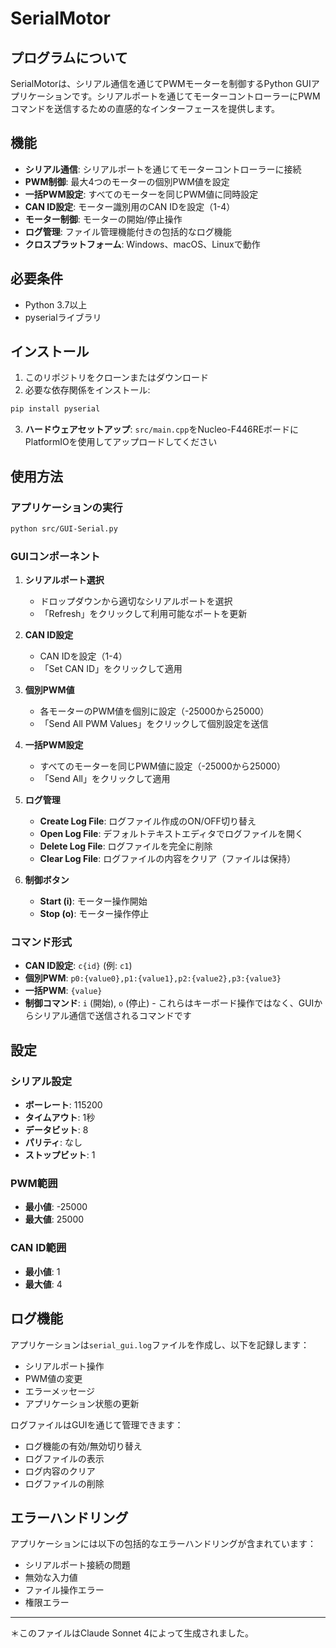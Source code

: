 # SerialMotor

## プログラムについて

SerialMotorは、シリアル通信を通じてPWMモーターを制御するPython GUIアプリケーションです。シリアルポートを通じてモーターコントローラーにPWMコマンドを送信するための直感的なインターフェースを提供します。

## 機能

- **シリアル通信**: シリアルポートを通じてモーターコントローラーに接続
- **PWM制御**: 最大4つのモーターの個別PWM値を設定
- **一括PWM設定**: すべてのモーターを同じPWM値に同時設定
- **CAN ID設定**: モーター識別用のCAN IDを設定（1-4）
- **モーター制御**: モーターの開始/停止操作
- **ログ管理**: ファイル管理機能付きの包括的なログ機能
- **クロスプラットフォーム**: Windows、macOS、Linuxで動作

## 必要条件

- Python 3.7以上
- pyserialライブラリ

## インストール

1. このリポジトリをクローンまたはダウンロード
2. 必要な依存関係をインストール:

```bash
pip install pyserial
```

3. **ハードウェアセットアップ**: `src/main.cpp`をNucleo-F446REボードにPlatformIOを使用してアップロードしてください

## 使用方法

### アプリケーションの実行

```bash
python src/GUI-Serial.py
```

### GUIコンポーネント

1. **シリアルポート選択**
   - ドロップダウンから適切なシリアルポートを選択
   - 「Refresh」をクリックして利用可能なポートを更新

2. **CAN ID設定**
   -  CAN IDを設定（1-4）
   - 「Set CAN ID」をクリックして適用

3. **個別PWM値**
   - 各モーターのPWM値を個別に設定（-25000から25000）
   - 「Send All PWM Values」をクリックして個別設定を送信

4. **一括PWM設定**
   - すべてのモーターを同じPWM値に設定（-25000から25000）
   - 「Send All」をクリックして適用

5. **ログ管理**
   - **Create Log File**: ログファイル作成のON/OFF切り替え
   - **Open Log File**: デフォルトテキストエディタでログファイルを開く
   - **Delete Log File**: ログファイルを完全に削除
   - **Clear Log File**: ログファイルの内容をクリア（ファイルは保持）

6. **制御ボタン**
   - **Start (i)**: モーター操作開始
   - **Stop (o)**: モーター操作停止

### コマンド形式

- **CAN ID設定**: `c{id}` (例: `c1`)
- **個別PWM**: `p0:{value0},p1:{value1},p2:{value2},p3:{value3}`
- **一括PWM**: `{value}`
- **制御コマンド**: `i` (開始), `o` (停止) - これらはキーボード操作ではなく、GUIからシリアル通信で送信されるコマンドです


## 設定

### シリアル設定
- **ボーレート**: 115200
- **タイムアウト**: 1秒
- **データビット**: 8
- **パリティ**: なし
- **ストップビット**: 1

### PWM範囲
- **最小値**: -25000
- **最大値**: 25000

### CAN ID範囲
- **最小値**: 1
- **最大値**: 4

## ログ機能

アプリケーションは`serial_gui.log`ファイルを作成し、以下を記録します：
- シリアルポート操作
- PWM値の変更
- エラーメッセージ
- アプリケーション状態の更新

ログファイルはGUIを通じて管理できます：
- ログ機能の有効/無効切り替え
- ログファイルの表示
- ログ内容のクリア
- ログファイルの削除

## エラーハンドリング

アプリケーションには以下の包括的なエラーハンドリングが含まれています：
- シリアルポート接続の問題
- 無効な入力値
- ファイル操作エラー
- 権限エラー

---

＊このファイルはClaude Sonnet 4によって生成されました。